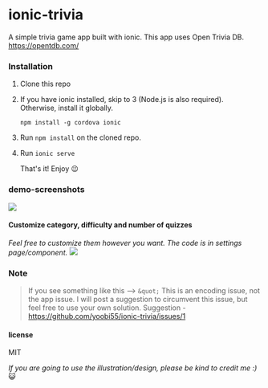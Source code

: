# ionic-trivia
A simple trivia game app built with ionic. This app uses Open Trivia DB. https://opentdb.com/

### Installation ###
1. Clone this repo
2. If you have ionic installed, skip to 3 (Node.js is also required). Otherwise, install it globally.
   
   `npm install -g cordova ionic`
3. Run `npm install` on the cloned repo.
4. Run `ionic serve`

    That's it! Enjoy :wink:

### demo-screenshots ###
<img src="https://firebasestorage.googleapis.com/v0/b/datatest-cb8b3.appspot.com/o/ionic-trivia-img%2Ftrivia.jpg?alt=media&token=6924436a-1601-4e77-af96-67f6f1da33d7">

#### Customize category, difficulty and number of quizzes ###

*Feel free to customize them however you want. The code is in settings page/component.*
<img src="https://firebasestorage.googleapis.com/v0/b/datatest-cb8b3.appspot.com/o/ionic-trivia-img%2Ftrivia2.jpg?alt=media&token=f18341a7-d9f3-4585-99f1-3ec7dc933f70">

### Note ###
>If you see something like this --> `&quot;` This is an encoding issue, not the app issue. I will post a suggestion to circumvent this issue, but feel free to use your own solution.
Suggestion - https://github.com/yoobi55/ionic-trivia/issues/1

#### license ####
MIT

*If you are going to use the illustration/design, please be kind to credit me :)* :smiley_cat:
